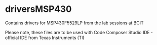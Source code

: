 # driversMSP430

Contains drivers for MSP430F5529LP from the lab sessions at BCIT

Please note, these files are to be used with Code Composer Studio IDE - official IDE from Texas Instruments (TI)

